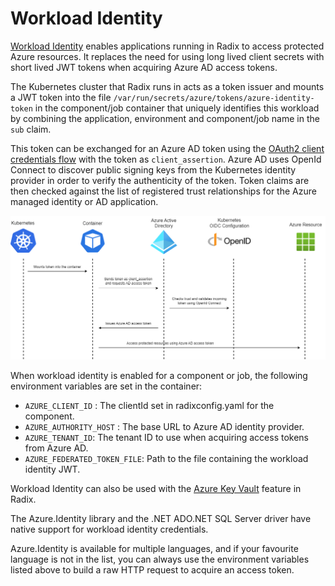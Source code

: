 # Workload Identity

[Workload Identity](https://www.radix.equinor.com/guides/workload-identity/#workload-identity) enables applications running in Radix to access protected Azure resources. It replaces the need for using long lived client secrets with short lived JWT tokens when acquiring Azure AD access tokens.

The Kubernetes cluster that Radix runs in acts as a token issuer and mounts a JWT token into the file `/var/run/secrets/azure/tokens/azure-identity-token` in the component/job container that uniquely identifies this workload by combining the application, environment and component/job name in the `sub` claim.

This token can be exchanged for an Azure AD token using the [OAuth2 client credentials flow](https://learn.microsoft.com/en-us/azure/active-directory/develop/v2-oauth2-client-creds-grant-flow#third-case-access-token-request-with-a-federated-credential) with the token as `client_assertion`. Azure AD uses OpenId Connect to discover public signing keys from the Kubernetes identity provider in order to verify the authenticity of the token. Token claims are then checked against the list of registered trust relationships for the Azure managed identity or AD application.

![](workloadidentity.png)

When workload identity is enabled for a component or job, the following environment variables are set in the container:
- `AZURE_CLIENT_ID` : The clientId set in radixconfig.yaml for the component.
- `AZURE_AUTHORITY_HOST` : The base URL to Azure AD identity provider.
- `AZURE_TENANT_ID`: The tenant ID to use when acquiring access tokens from Azure AD.
- `AZURE_FEDERATED_TOKEN_FILE`: Path to the file containing the workload identity JWT.

Workload Identity can also be used with the [Azure Key Vault](https://www.radix.equinor.com/references/reference-radix-config/#azurekeyvault) feature in Radix.

The Azure.Identity library and the .NET ADO.NET SQL Server driver have native support for workload identity credentials.

Azure.Identity is available for multiple languages, and if your favourite language is not in the list, you can always use the environment variables listed above to build a raw HTTP request to acquire an access token.
